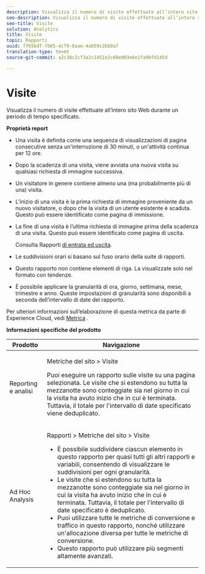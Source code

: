 ```yaml
---
description: Visualizza il numero di visite effettuate all’intero sito Web durante un periodo di tempo specificato.
seo-description: Visualizza il numero di visite effettuate all’intero sito Web durante un periodo di tempo specificato.
seo-title: Visite
solution: Analytics
title: Visite
topic: Rapporti
uuid: ff65bdf-fb65-4cf0-8aae-4ab59c2bb0a7
translation-type: tm+mt
source-git-commit: a2c38c2cf3a2c1451e2c60e003ebe1fa9bfd145d

---
```



# Visite

Visualizza il numero di visite effettuate all’intero sito Web durante un periodo di tempo specificato.

**Proprietà report**

* Una visita è definita come una sequenza di visualizzazioni di pagina consecutive senza un'interruzione di 30 minuti, o un'attività continua per 12 ore.
* Dopo la scadenza di una visita, viene avviata una nuova visita su qualsiasi richiesta di immagine successiva.
* Un visitatore in genere contiene almeno una (ma probabilmente più di una) visita.
* L’inizio di una visita è la prima richiesta di immagine proveniente da un nuovo visitatore, o dopo che la visita di un utente esistente è scaduta. Questo può essere identificato come pagina di immissione.
* La fine di una visita è l’ultima richiesta di immagine prima della scadenza di una visita. Questo può essere identificato come pagina di uscita.

   Consulta Rapporti [di entrata ed uscita](../../../components/c-variables/dimensionslist/reports-entries-exits.md#concept_C4AED2C1D62E43A48ACAA837327FCCF2).
* Le suddivisioni orari si basano sul fuso orario della suite di rapporti.
* Questo rapporto non contiene elementi di riga. La visualizzate solo nel formato con tendenze.
* È possibile applicare la granularità di ora, giorno, settimana, mese, trimestre e anno. Queste impostazioni di granularità sono disponibili a seconda dell’intervallo di date del rapporto.

Per ulteriori informazioni sull’elaborazione di questa metrica da parte di Experience Cloud, vedi [Metrica](../../../components/c-variables/c-metrics/metrics-visit.md#concept_9DA4D9EF8B964755BAC57378AD37911E) .

**Informazioni specifiche del prodotto**

<table id="table_3138CA443CAC4F55838216E8B8786EE2"> 
 <thead> 
  <tr> 
   <th colname="col1" class="entry"> Prodotto </th> 
   <th colname="col2" class="entry"> Navigazione </th> 
  </tr> 
 </thead>
 <tbody> 
  <tr> 
   <td colname="col1"> <p> Reporting e analisi </p> </td> 
   <td colname="col2"> <p> <span class="uicontrol"> Metriche</span> del sito &gt; <span class="uicontrol"> Visite</span> </p> <p>Puoi eseguire un rapporto <span class="wintitle"> sulle</span> visite su una pagina selezionata. Le visite che si estendono su tutta la mezzanotte sono conteggiate sia nel giorno in cui la visita ha avuto inizio che in cui è terminata. Tuttavia, il totale per l'intervallo di date specificato viene deduplicato. </p> </td> 
  </tr> 
  <tr> 
   <td colname="col1"> <p> Ad Hoc Analysis </p> </td> 
   <td colname="col2"> <p> <span class="uicontrol"> Rapporti</span> &gt; <span class="uicontrol"> Metriche</span> del sito &gt; <span class="uicontrol"> Visite</span> </p> 
    <ul id="ul_73FEE02C129041D6A63F2DB07676960F"> 
     <li id="li_CC3BB22DE97941EB8032BE4421FFC173"> È possibile suddividere ciascun elemento in questo rapporto per quasi tutti gli altri rapporti e variabili, consentendo di visualizzare le suddivisioni per ogni granularità. </li> 
     <li id="li_D53D480D73264D47945C9E1202B7BD4F">Le visite che si estendono su tutta la mezzanotte sono conteggiate sia nel giorno in cui la visita ha avuto inizio che in cui è terminata. Tuttavia, il totale per l'intervallo di date specificato è deduplicato. </li> 
     <li id="li_B8BCC584F95B407DB87F5EA57CC88F62">Puoi utilizzare tutte le metriche di conversione e traffico in questo rapporto, nonché utilizzare un'allocazione diversa per tutte le metriche di conversione. </li> 
     <li id="li_0F342D3DCFF44ABAB79BD0F9E7F43E1E">Questo rapporto può utilizzare più segmenti altamente avanzati. </li> 
    </ul> </td> 
  </tr> 
 </tbody> 
</table>

